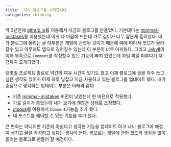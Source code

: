 ```yaml
---
title:  다시 블로그를 시작합니다
categories: thinking
---
```


약 3년전에 [github.io](https://github.io)를 이용해서 지금의 블로그를 만들었다. 기본테마는 [minimal-mistakes](https://mmistakes.github.io/minimal-mistakes/)를 이용했는데 이게 다 마음에 드는데 가로 길이가 너무 짧은게 흠이었다. 내가 블로그에 올리는 글 대부분은 개발에 관련된 것이기 때문에 때에 따라서 코드가 올라갈수 있고 아무래도 옆으로 길어질수 있는데 이 부분이 너무 아쉬웠다. 그리고 [Jekyll](https://jekyllrb-ko.github.io/)의 이해 부족으로 `Comment`를 작성할수 있는 기능이 빠져 있었는데 차일 피일 미루다가 지금까지 오게되었다.

요몇일 프로젝트 종료로 약간의 여유 시간이 있기도 했고 이제 블로그에 글을 자주 쓰고 싶은 생각도 있어서 어제 하루 날잡고 지금 사용하고 있는 블로그를 업데이트 했다. 내가 중점으로 생각하는 업데이트 부분은 아래와 같다.

- 기존 [minimal-mistakes](https://mmistakes.github.io/minimal-mistakes/) 버전이 낮았는데 현 버전으로 적용했다.
- 가로 길이가 좁았는데 내가 보기에 괜찮은 상태로 조정했다.
- [disqus](https://disqus.com/)를 이용해서 `Comment`기능을 추가 했다.
- 내 포스트를 쉐어할 수 있는 기능을 추가 했다.

큰 변화는 아니지만 기존에 아쉽다고 생각한 기능을 업데이트 하고 나니 블로그에 애정이 생기고 글을 작성하고 싶다는 생각이 든다. 앞으로는 개발에 관한 코드와 생각을 많이 올리는 블로그로 만들어 갈 예정이다.
